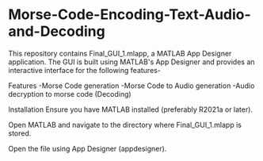 # Morse-Code-Encoding-Text-Audio-and-Decoding
This repository contains Final_GUI_1.mlapp, a MATLAB App Designer application. The GUI is built using MATLAB's App Designer and provides an interactive interface for the following features-

Features
-Morse Code generation
-Morse Code to Audio generation
-Audio decryption to morse code (Decoding)

Installation
Ensure you have MATLAB installed (preferably R2021a or later).

Open MATLAB and navigate to the directory where Final_GUI_1.mlapp is stored.

Open the file using App Designer (appdesigner).
